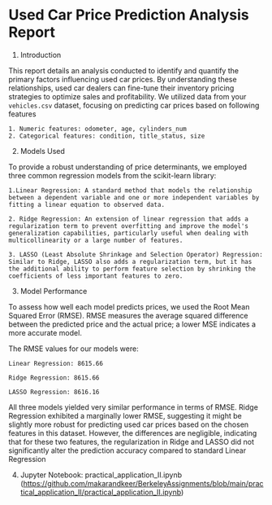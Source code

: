 # Used Car Price Prediction Analysis Report

1. Introduction

This report details an analysis conducted to identify and quantify the primary factors influencing used car prices. By understanding these relationships, used car dealers can fine-tune their inventory pricing strategies to optimize sales and profitability. We utilized data from your `vehicles.csv` dataset, focusing on predicting car prices based on following features

    1. Numeric features: odometer, age, cylinders_num
    2. Categorical features: condition, title_status, size


2.  Models Used

To provide a robust understanding of price determinants, we employed three common regression models from the scikit-learn library:

    1.Linear Regression: A standard method that models the relationship between a dependent variable and one or more independent variables by fitting a linear equation to observed data.

    2. Ridge Regression: An extension of linear regression that adds a regularization term to prevent overfitting and improve the model's generalization capabilities, particularly useful when dealing with multicollinearity or a large number of features.

    3. LASSO (Least Absolute Shrinkage and Selection Operator) Regression: Similar to Ridge, LASSO also adds a regularization term, but it has the additional ability to perform feature selection by shrinking the coefficients of less important features to zero.

3. Model Performance

To assess how well each model predicts prices, we used the Root Mean Squared Error (RMSE). RMSE measures the average squared difference between the predicted price and the actual price; a lower MSE indicates a more accurate model.

The RMSE values for our models were:

    Linear Regression: 8615.66

    Ridge Regression: 8615.66

    LASSO Regression: 8616.16

All three models yielded very similar performance in terms of RMSE. Ridge Regression exhibited a marginally lower RMSE, suggesting it might be slightly more robust for predicting used car prices based on the chosen features in this dataset. However, the differences are negligible, indicating that for these two features, the regularization in Ridge and LASSO did not significantly alter the prediction accuracy compared to standard Linear Regression

4. Jupyter Notebook:  practical_application_II.ipynb (https://github.com/makarandkeer/BerkeleyAssignments/blob/main/practical_application_II/practical_application_II.ipynb)

